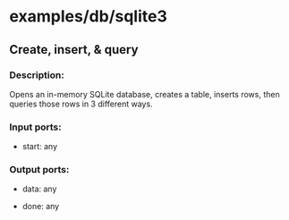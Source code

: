 # examples/db/sqlite3

## Create, insert, & query

### Description:
Opens an in-memory SQLite database, creates a table, inserts rows, then queries those rows in 3 different ways.

### Input ports: 
* start: any

### Output ports: 
* data: any

* done: any

